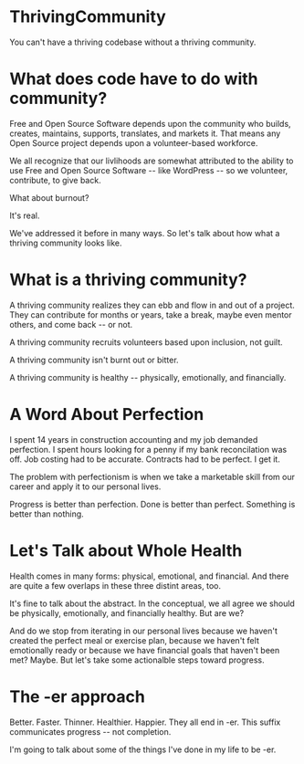 # ThrivingCommunity
You can't have a thriving codebase without a thriving community.

# What does code have to do with community?

Free and Open Source Software depends upon the community who builds, creates, maintains, supports, translates, and markets it. That means any Open Source project depends upon a volunteer-based workforce.

We all recognize that our livlihoods are somewhat attributed to the ability to use Free and Open Source Software -- like WordPress -- so we volunteer, contribute, to give back.

What about burnout?

It's real. 

We've addressed it before in many ways. So let's talk about how what a thriving community looks like.

# What is a thriving community?

A thriving community realizes they can ebb and flow in and out of a project. They can contribute for months or years, take a break, maybe even mentor others, and come back -- or not.

A thriving community recruits volunteers based upon inclusion, not guilt.

A thriving community isn't burnt out or bitter.

A thriving community is healthy -- physically, emotionally, and financially.

# A Word About Perfection

I spent 14 years in construction accounting and my job demanded perfection. I spent hours looking for a penny if my bank reconcilation was off. Job costing had to be accurate. Contracts had to be perfect. I get it.

The problem with perfectionism is when we take a marketable skill from our career and apply it to our personal lives.

Progress is better than perfection.
Done is better than perfect.
Something is better than nothing.

# Let's Talk about Whole Health 

Health comes in many forms: physical, emotional, and financial. And there are quite a few overlaps in these three distint areas, too.

It's fine to talk about the abstract. In the conceptual, we all agree we should be physically, emotionally, and financially healthy. But are we?

And do we stop from iterating in our personal lives because we haven't created the perfect meal or exercise plan, because we haven't felt emotionally ready or because we have financial goals that haven't been met? Maybe. But let's take some actionalble steps toward progress.

# The -er approach

Better. Faster. Thinner. Healthier. Happier. They all end in -er. This suffix communicates progress -- not completion.

I'm going to talk about some of the things I've done in my life to be -er.

